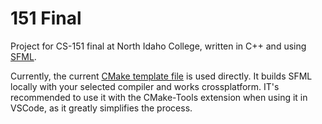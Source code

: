 # 151 Final
Project for CS-151 final at North Idaho College, written in C++ and using [SFML](https://www.sfml-dev.org/). 

Currently, the current [CMake template file](https://github.com/SFML/cmake-sfml-project) is used directly. It builds SFML locally with your selected compiler and works crossplatform. IT's recommended to use it with the CMake-Tools extension when using it in VSCode, as it greatly simplifies the process. 
